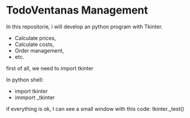 # TodoVentanas Management
In this repositorie, i will develop an python program with Tkinter.

* Calculate prices,
* Calculate costs,
* Order management,
* etc.

first of all, we need to import tkinter

In python shell:
* import tkinter
* immport _tkinter

if everything is ok, I can see a small window with this code:
tkinter._test()


